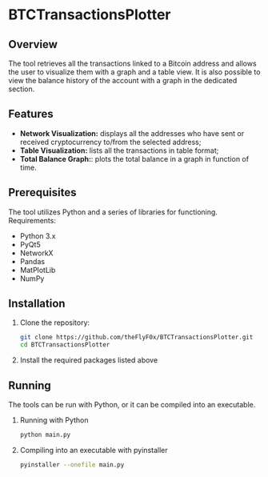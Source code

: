 # BTCTransactionsPlotter

## Overview
The tool retrieves all the transactions linked to a Bitcoin address and allows the user to visualize them with a graph and a table view. It is also possible to view the balance history of the account with a graph in the dedicated section. 

## Features

- **Network Visualization:** displays all the addresses who have sent or received cryptocurrency to/from the selected address;
- **Table Visualization:** lists all the transactions in table format;
- **Total Balance Graph:**: plots the total balance in a graph in function of time. 

## Prerequisites
The tool utilizes Python and a series of libraries for functioning. Requirements:
- Python 3.x
- PyQt5
- NetworkX
- Pandas
- MatPlotLib
- NumPy

## Installation
1. Clone the repository:
    ```bash 
    git clone https://github.com/theFlyF0x/BTCTransactionsPlotter.git
    cd BTCTransactionsPlotter
    ```
2. Install the required packages listed above

## Running
The tools can be run with Python, or it can be compiled into an executable. 
1. Running with Python
    ```bash
    python main.py
    ```
2. Compiling into an executable with pyinstaller
    ```bash
    pyinstaller --onefile main.py
    ```